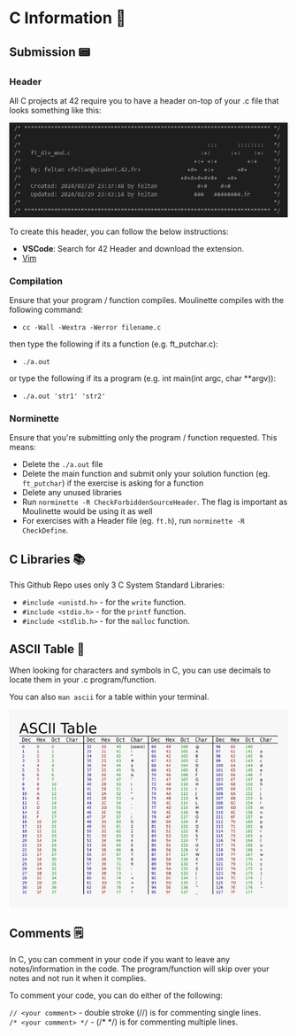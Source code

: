 # C Information 🔽

## Submission 📟

### **Header**

All C projects at 42 require you to have a header on-top of your .c file that looks something like this:

![42 Header Screenshot](./42_header.png)

To create this header, you can follow the below instructions:

- **VSCode**: Search for 42 Header and download the extension.
- [Vim](https://42.nauman.cc/2023/06/01/getting-started-42-header/)

### **Compilation**

Ensure that your program / function compiles. Moulinette compiles with the following command:

- `cc -Wall -Wextra -Werror filename.c`

then type the following if its a function (e.g. ft_putchar.c):

- `./a.out`

or type the following if its a program (e.g. int main(int argc, char \*\*argv)):

- `./a.out 'str1' 'str2'`

### **Norminette**

Ensure that you're submitting only the program / function requested. This means:

- Delete the `./a.out` file
- Delete the main function and submit only your solution function (eg. `ft_putchar`) if the exercise is asking for a function
- Delete any unused libraries
- Run `norminette -R CheckForbiddenSourceHeader`. The flag is important as Moulinette would be using it as well
- For exercises with a Header file (eg. `ft.h`), run `norminette -R CheckDefine`.

## C Libraries 📚

This Github Repo uses only 3 C System Standard Libraries:

- `#include <unistd.h>` - for the `write` function.
- `#include <stdio.h>` - for the `printf` function.
- `#include <stdlib.h>` - for the `malloc` function.

## ASCII Table 🔡

When looking for characters and symbols in C, you can use decimals to locate them in your .c program/function.

You can also `man ascii` for a table within your terminal.

![ASCII Table](./ASCII-Table.png)

## Comments 🗒️

In C, you can comment in your code if you want to leave any notes/information in the code. The program/function will skip over your notes and not
run it when it complies. <br>

To comment your code, you can do either of the following: <br>

`// <your comment>` - double stroke (//) is for commenting single lines. <br>
`/* <your comment> */` - (/\* \*/) is for commenting multiple lines.
